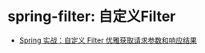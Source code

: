 # spring-filter: 自定义Filter

- [Spring 实战：自定义 Filter 优雅获取请求参数和响应结果](https://www.howardliu.cn/spring-request-recorder/)
